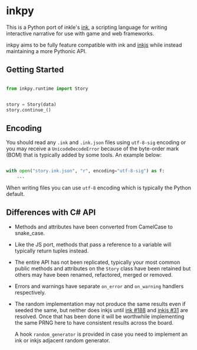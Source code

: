 # inkpy

This is a Python port of inkle's [ink](https://github.com/inkle/ink), a scripting language for writing interactive
narrative for use with game and web frameworks.

inkpy aims to be fully feature compatible with ink and [inkjs](github.com/y-lohse/inkjs) while instead maintaining a
more Pythonic API.


## Getting Started

```python

from inkpy.runtime import Story


story = Story(data)
story.continue_()

```


## Encoding

You should read any ``.ink`` and ``.ink.json`` files using ``utf-8-sig`` encoding or you may receive a
``UnicodeDecodeError`` because of the byte-order mark (BOM) that is typically added by some tools. An example below:

```python

with open("story.ink.json", "r", encoding="utf-8-sig") as f:
    ...

```

When writing files you can use ``utf-8`` encoding which is typically the Python default.


## Differences with C# API

- Methods and attributes have been converted from CamelCase to snake_case.

- Like the JS port, methods that pass a reference to a variable will typically return tuples instead.

- The entire API has not been replicated, typically your most common public methods and attributes on the ``Story``
  class have been retained but others may have been renamed, refactored, merged or removed.

- Errors and warnings have separate ``on_error`` and ``on_warning`` handlers respectively.

- The random implementation may not produce the same results even if seeded the same, but neither does inkjs until
  [ink #188](https://github.com/inkle/ink/issues/188) and [inkjs #31](https://github.com/y-lohse/inkjs/issues/31) are
  resolved. Once that has been done it will be worthwhile implementing the same PRNG here to have consistent results
  across the board.

  A hook ``random_generator`` is provided in case you need to implement an ink or inkjs adjacent random generator.
